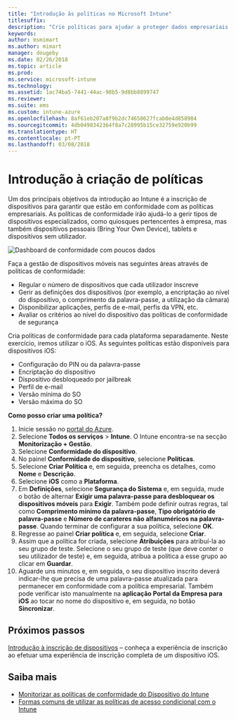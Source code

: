 ```yaml
---
title: "Introdução às políticas no Microsoft Intune"
titlesuffix: 
description: "Crie políticas para ajudar a proteger dados empresariais e gerir os dispositivos que os utilizadores finais utilizam para aceder aos recursos da empresa."
keywords: 
author: msmimart
ms.author: mimart
manager: dougeby
ms.date: 02/26/2018
ms.topic: article
ms.prod: 
ms.service: microsoft-intune
ms.technology: 
ms.assetid: 1ac74ba5-7441-44ac-98b5-9d8bb8899747
ms.reviewer: 
ms.suite: ems
ms.custom: intune-azure
ms.openlocfilehash: 8af61eb207a8f9b2dc74650627fcab0e4d858904
ms.sourcegitcommit: 4db0498342364f8a7c28995b15ce32759e920b99
ms.translationtype: HT
ms.contentlocale: pt-PT
ms.lasthandoff: 03/08/2018
---
```

# <a name="get-started-with-creating-policies"></a>Introdução à criação de políticas

Um dos principais objetivos da introdução ao Intune é a inscrição de dispositivos para garantir que estão em conformidade com as políticas empresariais. As políticas de conformidade irão ajudá-lo a gerir tipos de dispositivos especializados, como quiosques pertencentes à empresa, mas também dispositivos pessoais (Bring Your Own Device), tablets e dispositivos sem utilizador.

![Dashboard de conformidade com poucos dados](/intune/media/generic-compliance-dashboard.png)

Faça a gestão de dispositivos móveis nas seguintes áreas através de políticas de conformidade:

* Regular o número de dispositivos que cada utilizador inscreve
* Gerir as definições dos dispositivos (por exemplo, a encriptação ao nível do dispositivo, o comprimento da palavra-passe, a utilização da câmara)
* Disponibilizar aplicações, perfis de e-mail, perfis da VPN, etc.
* Avaliar os critérios ao nível do dispositivo das políticas de conformidade de segurança

Cria políticas de conformidade para cada plataforma separadamente. Neste exercício, iremos utilizar o iOS. As seguintes políticas estão disponíveis para dispositivos iOS:

* Configuração do PIN ou da palavra-passe
* Encriptação do dispositivo
* Dispositivo desbloqueado por jailbreak
* Perfil de e-mail
* Versão mínima do SO
* Versão máxima do SO

__Como posso criar uma política?__

1. Inicie sessão no [portal do Azure](https://portal.azure.com).
2. Selecione **Todos os serviços** > **Intune**. O Intune encontra-se na secção **Monitorização + Gestão**.
3. Selecione **Conformidade do dispositivo**.
4. No painel **Conformidade do dispositivo**, selecione **Políticas**.
5. Selecione **Criar Política** e, em seguida, preencha os detalhes, como **Nome** e **Descrição**. 
6. Selecione **iOS** como a **Plataforma**.
6. Em **Definições**, selecione **Segurança do Sistema** e, em seguida, mude o botão de alternar **Exigir uma palavra-passe para desbloquear os dispositivos móveis** para **Exigir**. Também pode definir outras regras, tal como **Comprimento mínimo da palavra-passe**, **Tipo obrigatório de palavra-passe** e **Número de carateres não alfanuméricos na palavra-passe**. Quando terminar de configurar a sua política, selecione **OK**.
7. Regresse ao painel **Criar política** e, em seguida, selecione **Criar**.
8. Assim que a política for criada, selecione **Atribuições** para atribuí-la ao seu grupo de teste. Selecione o seu grupo de teste (que deve conter o seu utilizador de teste) e, em seguida, atribua a política a esse grupo ao clicar em **Guardar**.
9. Aguarde uns minutos e, em seguida, o seu dispositivo inscrito deverá indicar-lhe que precisa de uma palavra-passe atualizada para permanecer em conformidade com a política empresarial. Também pode verificar isto manualmente na **aplicação Portal da Empresa para iOS** ao tocar no nome do dispositivo e, em seguida, no botão **Sincronizar**.

## <a name="next-steps"></a>Próximos passos

[Introdução à inscrição de dispositivos](get-started-enroll.md) – conheça a experiência de inscrição ao efetuar uma experiência de inscrição completa de um dispositivo iOS.

## <a name="learn-more"></a>Saiba mais

* [Monitorizar as políticas de conformidade do Dispositivo do Intune](compliance-policy-monitor.md)
* [Formas comuns de utilizar as políticas de acesso condicional com o Intune](conditional-access-intune-common-ways-use.md)
